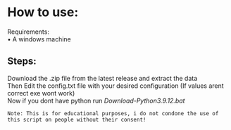 # How to use:

Requirements:\
• A windows machine


## Steps:
Download the .zip file from the latest release and extract the data\
Then Edit the config.txt file with your desired configuration (If values arent correct exe wont work)\
Now if you dont have python run *Download-Python3.9.12.bat*

```
Note: This is for educational purposes, i do not condone the use of this script on people without their consent!
```
